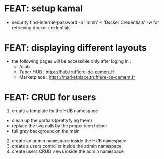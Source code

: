 # FEAT: setup kamal
- security find-internet-password -a 'lmmh' -l 'Docker Credentials' -w for retrieving docker credentials

# FEAT: displaying different layouts
- the following pages will be accessible only after loging in :
  - /club
  - Tuber HUB : https://hub.truffiere-de-cement.fr
  - Marketplace : https://marketplace.truffiere-de-cement.fr

# FEAT: CRUD for users
1. create a template for the HUB namespace
  - clean up the partials (prettyfying them)
  - replace the svg calls by the proper icon helper
  - full grey background on the main
2. create an admin namespace inside the HUB namespace
3. create a users controller inside the admin namespace
4. create users CRUD views inside the admin namespace
